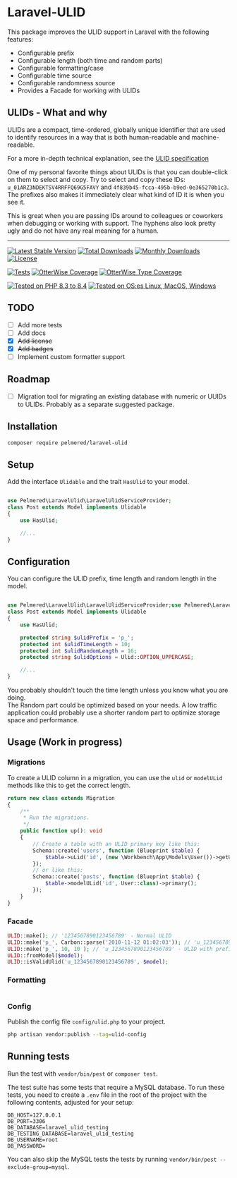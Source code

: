 # Laravel-ULID

This package improves the ULID support in Laravel with the following features:
- Configurable prefix
- Configurable length (both time and random parts)
- Configurable formatting/case
- Configurable time source
- Configurable randomness source
- Provides a Facade for working with ULIDs

## ULIDs - What and why

ULIDs are a compact, time-ordered, globally unique identifier that are used to
identify resources in a way that is both human-readable and machine-readable.

For a more in-depth technical explanation, see the [ULID specification](https://github.com/ulid/spec)

One of my personal favorite things about ULIDs is that you can double-click on them to select and copy. 
Try to select and copy these IDs: `u_01ARZ3NDEKTSV4RRFFQ69G5FAVY` and `4f839b45-fcca-495b-b9ed-0e365270b1c3`. 
The prefixes also makes it immediately clear what kind of ID it is when you see it.

This is great when you are passing IDs around to colleagues or coworkers when debugging or working with support.
The hyphens also look pretty ugly and do not have any real meaning for a human.

<hr>

[![Latest Stable Version](https://poser.pugx.org/pelmered/laravel-ulid/v/stable)](https://packagist.org/packages/pelmered/laravel-ulid)
[![Total Downloads](https://poser.pugx.org/pelmered/laravel-ulid/d/total)](//packagist.org/packages/pelmered/laravel-ulid)
[![Monthly Downloads](https://poser.pugx.org/pelmered/laravel-ulid/d/monthly)](//packagist.org/packages/pelmered/laravel-ulid)
[![License](https://poser.pugx.org/pelmered/laravel-ulid/license)](https://packagist.org/packages/pelmered/laravel-ulid)

[![Tests](https://github.com/pelmered/laravel-ulid/actions/workflows/run-tests.yml/badge.svg?branch=main)](https://github.com/pelmered/laravel-ulid/actions/workflows/run-tests.yml)
[![OtterWise Coverage](https://img.shields.io/endpoint?url=https://otterwise.app/badge/github/pelmered/laravel-ulid)](https://otterwise.app/github/pelmered/laravel-ulid)
[![OtterWise Type Coverage](https://img.shields.io/endpoint?url=https://otterwise.app/badge/github/pelmered/laravel-ulid/type)](https://otterwise.app/github/pelmered/laravel-ulid)

[![Tested on PHP 8.3 to 8.4](https://img.shields.io/badge/Tested%20on%20PHP-8.3%20|%208.4-brightgreen.svg?maxAge=2419200)](https://github.com/pelmered/filament-money-field/actions/workflows/tests.yml)
[![Tested on OS:es Linux, MacOS, Windows](https://img.shields.io/badge/Tested%20on%20lastest%20versions%20of-%20Ubuntu%20|%20MacOS%20|%20Windows-brightgreen.svg?maxAge=2419200)](https://github.com/pelmered/laravel-ulid/actions/workflows/tests.yml)

## TODO

- [ ] Add more tests
- [ ] Add docs
- [x] ~~Add license~~
- [x] ~~Add badges~~
- [ ] Implement custom formatter support

## Roadmap
- [ ] Migration tool for migrating an existing database with numeric or UUIDs to ULIDs. Probably as a separate suggested package.

## Installation
```bash
composer require pelmered/laravel-ulid
```
## Setup

Add the interface `Ulidable` and the trait `HasUlid` to your model.
```php

use Pelmered\LaravelUlid\LaravelUlidServiceProvider;
class Post extends Model implements Ulidable
{
    use HasUlid;

    //...
}
```

## Configuration

You can configure the ULID prefix, time length and random length in the model.

```php

use Pelmered\LaravelUlid\LaravelUlidServiceProvider;use Pelmered\LaravelUlid\ValueObject\Ulid;
class Post extends Model implements Ulidable
{
    use HasUlid;

    protected string $ulidPrefix = 'p_';
    protected int $ulidTimeLength = 10;
    protected int $ulidRandomLength = 16;
    protected string $ulidOptions = Ulid::OPTION_UPPERCASE;

    //...
}
```
You probably shouldn't touch the time length unless you know what you are doing.\
The Random part could be optimized based on your needs. A low traffic application could probably use a shorter random part to optimize storage space and performance.

## Usage (Work in progress)


### Migrations

To create a ULID column in a migration, you can use the `ulid` or `modelULid` methods like this to get the correct length.
```php
return new class extends Migration
{
    /**
     * Run the migrations.
     */
    public function up(): void
    {
        // Create a table with an ULID primary key like this:
        Schema::create('users', function (Blueprint $table) {
            $table->uLid('id', (new \Workbench\App\Models\User())->getUlidLength())->primary();
        });
        // or like this:
        Schema::create('posts', function (Blueprint $table) {
            $table->modelULid('id', User::class)->primary();
        });
    }
}
```



### Facade

```php
ULID::make(); // '1234567890123456789' - Normal ULID
ULID::make('p_', Carbon::parse('2010-11-12 01:02:03')); // 'u_1234567890123456789' - ULID with prefix 
ULID::make('p_', 10, 10 ); // 'u_1234567890123456789' - ULID with prefix
ULID::fromModel($model);
ULID::isValidUlid('u_1234567890123456789', $model);
```
### Formatting
```dotenv

```

### Config

Publish the config file `config/ulid.php` to your project.
```bash
php artisan vendor:publish --tag=ulid-config
```


## Running tests

Run the test with `vendor/bin/pest` or `composer test`.

The test suite has some tests that require a MySQL database.
To run these tests, you need to create a `.env` file in the root of the project with the following contents,
adjusted for your setup:
```dotenv
DB_HOST=127.0.0.1
DB_PORT=3306
DB_DATABASE=laravel_ulid_testing
DB_TESTING_DATABASE=laravel_ulid_testing
DB_USERNAME=root
DB_PASSWORD=
```
You can also skip the MySQL tests the tests by running `vendor/bin/pest --exclude-group=mysql`.
